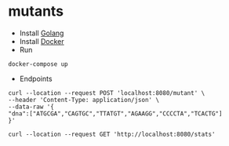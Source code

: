 # mutants

- Install [Golang](https://golang.org/dl/)
- Install [Docker](https://www.docker.com/get-started)
- Run
````
docker-compose up
````

- Endpoints
````
curl --location --request POST 'localhost:8080/mutant' \
--header 'Content-Type: application/json' \
--data-raw '{
"dna":["ATGCGA","CAGTGC","TTATGT","AGAAGG","CCCCTA","TCACTG"]
}'
````
````
curl --location --request GET 'http://localhost:8080/stats'
````